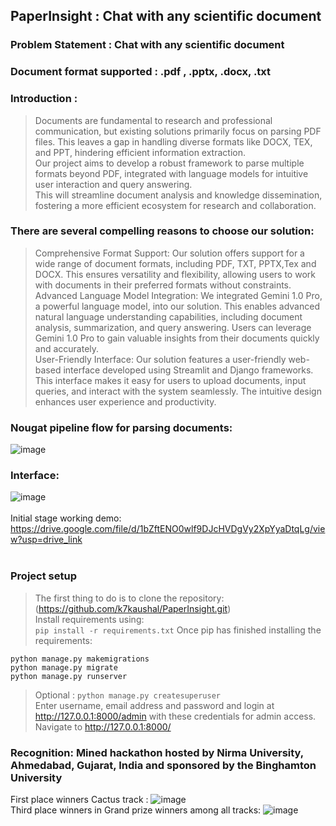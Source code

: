 ## PaperInsight : Chat with any scientific document

### Problem Statement : Chat with any scientific document 
### Document format supported : .pdf , .pptx, .docx, .txt 
### Introduction : <br>
> Documents are fundamental to research and professional 
communication, but existing solutions primarily focus on parsing PDF 
files. This leaves a gap in handling diverse formats like DOCX, TEX, and 
PPT, hindering efficient information extraction. <br>
> Our project aims to develop a robust framework to parse multiple formats 
beyond PDF, integrated with language models for intuitive user interaction 
and query answering. <br>
> This will streamline document analysis and knowledge dissemination, 
fostering a more efficient ecosystem for research and collaboration. <br>

### There are several compelling reasons to choose our solution: 
> Comprehensive Format Support: Our solution offers support for a wide range of document 
formats, including PDF, TXT, PPTX,Tex and DOCX. This ensures versatility and flexibility, 
allowing users to work with documents in their preferred formats without constraints. <br>
> Advanced Language Model Integration: We integrated Gemini 1.0 Pro, a powerful language 
model, into our solution. This enables advanced natural language understanding capabilities, 
including document analysis, summarization, and query answering. Users can leverage 
Gemini 1.0 Pro to gain valuable insights from their documents quickly and accurately. <br>
> User-Friendly Interface: Our solution features a user-friendly web-based interface developed 
using Streamlit and Django frameworks. This interface makes it easy for users to upload 
documents, input queries, and interact with the system seamlessly. The intuitive design 
enhances user experience and productivity. <br>

### Nougat pipeline flow for parsing documents:  
![image](https://github.com/k7kaushal/PaperInsight/assets/82771451/4364c1ae-c9b0-4aed-bd03-eb5ce34dbdcf)

### Interface: 
![image](https://github.com/k7kaushal/PaperInsight/assets/82771451/c3bcd715-9731-418f-a65f-c8dc8cad6221) <br></br>
Initial stage working demo: https://drive.google.com/file/d/1bZftENO0wlf9DJcHVDgVy2XpYyaDtqLg/view?usp=drive_link <br></br>

### Project setup

> The first thing to do is to clone the repository: (https://github.com/k7kaushal/PaperInsight.git) <br>
> Install requirements using: <br>
`pip install -r requirements.txt`
> Once pip has finished installing the requirements:
```
python manage.py makemigrations
python manage.py migrate
python manage.py runserver
```
> Optional :
``` python manage.py createsuperuser ``` <br>
Enter username, email address and password and login at http://127.0.0.1:8000/admin with these credentials for admin access. <br>
> Navigate to http://127.0.0.1:8000/

### Recognition: Mined hackathon hosted by Nirma University, Ahmedabad, Gujarat, India and sponsored by the Binghamton University
First place winners Cactus track : ![image](https://github.com/k7kaushal/PaperInsight/assets/82771451/aceba115-af6c-4a5e-838e-2888c6824715) <br>
Third place winners in Grand prize winners among all tracks: ![image](https://github.com/k7kaushal/PaperInsight/assets/82771451/672172bc-44cb-4d0c-bd4a-604bb000b470)



